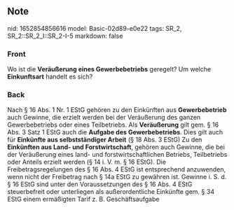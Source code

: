## Note
nid: 1652854856616
model: Basic-02d89-e0e22
tags: SR_2, SR_2::SR_2_I::SR_2-I-5
markdown: false

### Front
Wo ist die <b>Veräußerung eines Gewerbebetriebs</b> geregelt? Um
welche <b>Einkunftsart</b> handelt es sich?

### Back
Nach § 16 Abs. 1 Nr. 1 EStG gehören zu den Einkünften aus
<b>Gewerbebetrieb</b> auch Gewinne, die erzielt werden bei der
Veräußerung des ganzen Gewerbebetriebs oder eines Teilbetriebs. Als
<b>Veräußerung</b> gilt gem. § 16 Abs. 3 Satz 1 EStG auch die
<b>Aufgabe des Gewerbebetriebs</b>. Dies gilt auch für <b>Einkünfte
aus selbstständiger Arbeit</b> (§ 18 Abs. 3 EStG) Zu den
<b>Einkünften aus Land- und Forstwirtschaft</b>, gehören auch
Gewinne, die bei der Veräußerung eines land- und
forstwirtschaftlichen Betriebs, Teilbetriebs oder Anteils erzielt
werden (§ 14 i. V. m. § 16 EStG). Die Freibetragsregelungen des §
16 Abs. 4 EStG ist entsprechend anzuwenden, wenn nicht der
Freibetrag nach § 14a EStG zu gewähren ist. Gewinne i. S. d. § 16
EStG sind unter den Voraussetzungen des § 16 Abs. 4 EStG
steuerbefreit oder unterliegen als außerordentliche Einkünfte gem.
§ 34 EStG einem ermäßigten Tarif z. B. Geschäftsaufgabe
